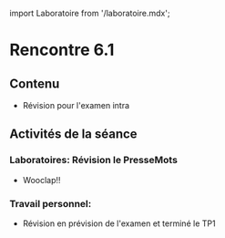 import Laboratoire from '/laboratoire.mdx';

# Rencontre 6.1

## Contenu
- Révision pour l'examen intra

## Activités de la séance

### Laboratoires: Révision le PresseMots 
  - Wooclap!!
<Laboratoire nom="10XX-S05_2_Lab1"/>

### Travail personnel: 
- Révision en prévision de l'examen et terminé le TP1